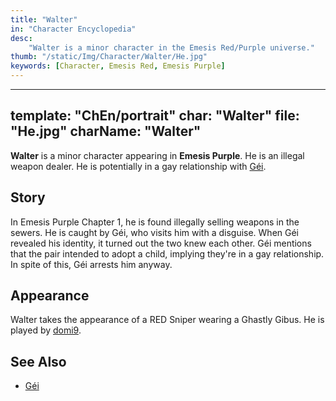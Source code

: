 ```yaml
---
title: "Walter"
in: "Character Encyclopedia"
desc:
    "Walter is a minor character in the Emesis Red/Purple universe."
thumb: "/static/Img/Character/Walter/He.jpg"
keywords: [Character, Emesis Red, Emesis Purple]
---
```


---
template: "ChEn/portrait"
char: "Walter"
file: "He.jpg"
charName: "Walter"
---

**Walter** is a minor character appearing in **Emesis Purple**. He is an illegal
weapon dealer. He is potentially in a gay relationship with [Géi].

## Story

In Emesis Purple Chapter 1, he is found illegally selling weapons in the sewers.
He is caught by Géi, who visits him with a disguise. When Géi revealed his
identity, it turned out the two knew each other. Géi mentions that the pair
intended to adopt a child, implying they're in a gay relationship. In spite of
this, Géi arrests him anyway.

## Appearance

Walter takes the appearance of a RED Sniper wearing a Ghastly Gibus. He is
played by [domi9].

## See Also

* [Géi]

[Géi]: /character/Gei
[domi9]: https://www.youtube.com/@domer_9
